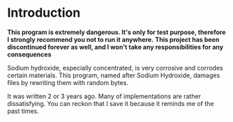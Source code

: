 # Introduction

**This program is extremely dangerous. It's only for test purpose, therefore I strongly recommend you not to run it anywhere.**
**This project has been discontinued forever as well, and I won't take any responsibilities for any consequences**

Sodium hydroxide, especially concentrated, is very corrosive and corrodes certain materials.
This program, named after Sodium Hydroxide, damages files by rewriting them with random bytes.


It was written 2 or 3 years ago. Many of implementations are rather dissatisfying. You can reckon that I save it because
it reminds me of the past times.
